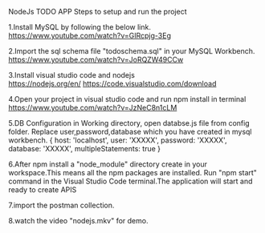 NodeJs TODO APP
Steps to setup and run the project

1.Install MySQL by following the below link.
https://www.youtube.com/watch?v=GIRcpjg-3Eg

2.Import the sql schema file "todoschema.sql" in your MySQL Workbench.
https://www.youtube.com/watch?v=JoRQZW49CCw

3.Install visual studio code and nodejs  
https://nodejs.org/en/
https://code.visualstudio.com/download

4.Open your project in visual studio code and run npm install in terminal
https://www.youtube.com/watch?v=JzNeC8n1cLM

5.DB Configuration in Working directory, open databse.js file from config folder.
Replace user,password,database which you have created in mysql workbench.
{
host: 'localhost',
user: 'XXXXX',
password: 'XXXXX',
database: 'XXXXX',
multipleStatements: true
}

6.After npm install a "node_module" directory create in your workspace.This means all the npm packages are installed.
Run "npm start" command in the Visual Studio Code terminal.The application will start and ready to create APIS

7.import the postman collection.

8.watch the video "nodejs.mkv" for demo.

 

